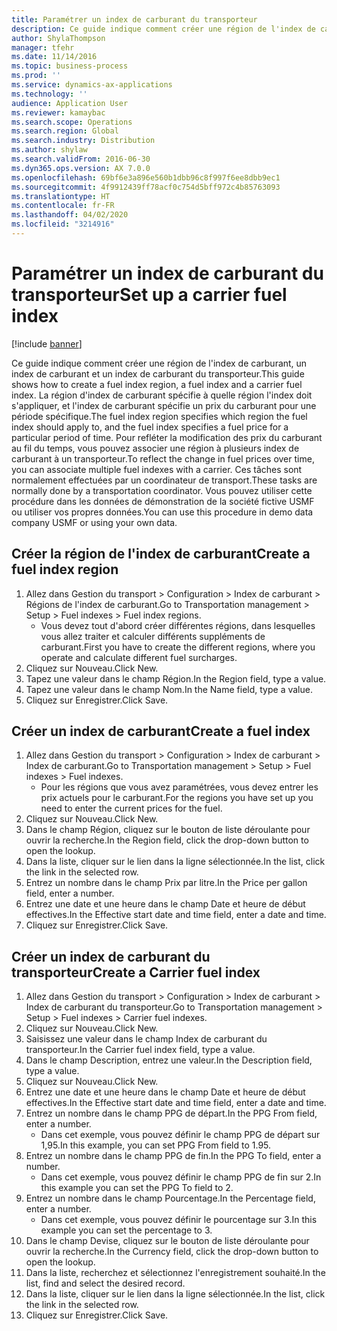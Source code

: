 ```yaml
---
title: Paramétrer un index de carburant du transporteur
description: Ce guide indique comment créer une région de l'index de carburant, un index de carburant et un index de carburant du transporteur.
author: ShylaThompson
manager: tfehr
ms.date: 11/14/2016
ms.topic: business-process
ms.prod: ''
ms.service: dynamics-ax-applications
ms.technology: ''
audience: Application User
ms.reviewer: kamaybac
ms.search.scope: Operations
ms.search.region: Global
ms.search.industry: Distribution
ms.author: shylaw
ms.search.validFrom: 2016-06-30
ms.dyn365.ops.version: AX 7.0.0
ms.openlocfilehash: 69bf6e3a896e560b1dbb96c8f997f6ee8dbb9ec1
ms.sourcegitcommit: 4f9912439ff78acf0c754d5bff972c4b85763093
ms.translationtype: HT
ms.contentlocale: fr-FR
ms.lasthandoff: 04/02/2020
ms.locfileid: "3214916"
---
```

# <a name="set-up-a-carrier-fuel-index"></a><span data-ttu-id="7011b-103">Paramétrer un index de carburant du transporteur</span><span class="sxs-lookup"><span data-stu-id="7011b-103">Set up a carrier fuel index</span></span>

[!include [banner](../../includes/banner.md)]

<span data-ttu-id="7011b-104">Ce guide indique comment créer une région de l'index de carburant, un index de carburant et un index de carburant du transporteur.</span><span class="sxs-lookup"><span data-stu-id="7011b-104">This guide shows how to create a fuel index region, a fuel index and a carrier fuel index.</span></span> <span data-ttu-id="7011b-105">La région d'index de carburant spécifie à quelle région l'index doit s'appliquer, et l'index de carburant spécifie un prix du carburant pour une période spécifique.</span><span class="sxs-lookup"><span data-stu-id="7011b-105">The fuel index region specifies which region the fuel index should apply to, and the fuel index specifies a fuel price for a particular period of time.</span></span> <span data-ttu-id="7011b-106">Pour refléter la modification des prix du carburant au fil du temps, vous pouvez associer une région à plusieurs index de carburant à un transporteur.</span><span class="sxs-lookup"><span data-stu-id="7011b-106">To reflect the change in fuel prices over time, you can associate multiple fuel indexes with a carrier.</span></span>  <span data-ttu-id="7011b-107">Ces tâches sont normalement effectuées par un coordinateur de transport.</span><span class="sxs-lookup"><span data-stu-id="7011b-107">These tasks are normally done by a transportation coordinator.</span></span> <span data-ttu-id="7011b-108">Vous pouvez utiliser cette procédure dans les données de démonstration de la société fictive USMF ou utiliser vos propres données.</span><span class="sxs-lookup"><span data-stu-id="7011b-108">You can use this procedure in demo data company USMF or using your own data.</span></span>


## <a name="create-a-fuel-index-region"></a><span data-ttu-id="7011b-109">Créer la région de l'index de carburant</span><span class="sxs-lookup"><span data-stu-id="7011b-109">Create a fuel index region</span></span>
1. <span data-ttu-id="7011b-110">Allez dans Gestion du transport > Configuration > Index de carburant > Régions de l'index de carburant.</span><span class="sxs-lookup"><span data-stu-id="7011b-110">Go to Transportation management > Setup > Fuel indexes > Fuel index regions.</span></span>
    * <span data-ttu-id="7011b-111">Vous devez tout d'abord créer différentes régions, dans lesquelles vous allez traiter et calculer différents suppléments de carburant.</span><span class="sxs-lookup"><span data-stu-id="7011b-111">First you have to create the different regions, where you operate and calculate different fuel surcharges.</span></span>  
2. <span data-ttu-id="7011b-112">Cliquez sur Nouveau.</span><span class="sxs-lookup"><span data-stu-id="7011b-112">Click New.</span></span>
3. <span data-ttu-id="7011b-113">Tapez une valeur dans le champ Région.</span><span class="sxs-lookup"><span data-stu-id="7011b-113">In the Region field, type a value.</span></span>
4. <span data-ttu-id="7011b-114">Tapez une valeur dans le champ Nom.</span><span class="sxs-lookup"><span data-stu-id="7011b-114">In the Name field, type a value.</span></span>
5. <span data-ttu-id="7011b-115">Cliquez sur Enregistrer.</span><span class="sxs-lookup"><span data-stu-id="7011b-115">Click Save.</span></span>

## <a name="create-a-fuel-index"></a><span data-ttu-id="7011b-116">Créer un index de carburant</span><span class="sxs-lookup"><span data-stu-id="7011b-116">Create a fuel index</span></span>
1. <span data-ttu-id="7011b-117">Allez dans Gestion du transport > Configuration > Index de carburant > Index de carburant.</span><span class="sxs-lookup"><span data-stu-id="7011b-117">Go to Transportation management > Setup > Fuel indexes > Fuel indexes.</span></span>
    * <span data-ttu-id="7011b-118">Pour les régions que vous avez paramétrées, vous devez entrer les prix actuels pour le carburant.</span><span class="sxs-lookup"><span data-stu-id="7011b-118">For the regions you have set up you need to enter the current prices for the fuel.</span></span>  
2. <span data-ttu-id="7011b-119">Cliquez sur Nouveau.</span><span class="sxs-lookup"><span data-stu-id="7011b-119">Click New.</span></span>
3. <span data-ttu-id="7011b-120">Dans le champ Région, cliquez sur le bouton de liste déroulante pour ouvrir la recherche.</span><span class="sxs-lookup"><span data-stu-id="7011b-120">In the Region field, click the drop-down button to open the lookup.</span></span>
4. <span data-ttu-id="7011b-121">Dans la liste, cliquer sur le lien dans la ligne sélectionnée.</span><span class="sxs-lookup"><span data-stu-id="7011b-121">In the list, click the link in the selected row.</span></span>
5. <span data-ttu-id="7011b-122">Entrez un nombre dans le champ Prix par litre.</span><span class="sxs-lookup"><span data-stu-id="7011b-122">In the Price per gallon field, enter a number.</span></span>
6. <span data-ttu-id="7011b-123">Entrez une date et une heure dans le champ Date et heure de début effectives.</span><span class="sxs-lookup"><span data-stu-id="7011b-123">In the Effective start date and time field, enter a date and time.</span></span>
7. <span data-ttu-id="7011b-124">Cliquez sur Enregistrer.</span><span class="sxs-lookup"><span data-stu-id="7011b-124">Click Save.</span></span>

## <a name="create-a-carrier-fuel-index"></a><span data-ttu-id="7011b-125">Créer un index de carburant du transporteur</span><span class="sxs-lookup"><span data-stu-id="7011b-125">Create a Carrier fuel index</span></span>
1. <span data-ttu-id="7011b-126">Allez dans Gestion du transport > Configuration > Index de carburant > Index de carburant du transporteur.</span><span class="sxs-lookup"><span data-stu-id="7011b-126">Go to Transportation management > Setup > Fuel indexes > Carrier fuel indexes.</span></span>
2. <span data-ttu-id="7011b-127">Cliquez sur Nouveau.</span><span class="sxs-lookup"><span data-stu-id="7011b-127">Click New.</span></span>
3. <span data-ttu-id="7011b-128">Saisissez une valeur dans le champ Index de carburant du transporteur.</span><span class="sxs-lookup"><span data-stu-id="7011b-128">In the Carrier fuel index field, type a value.</span></span>
4. <span data-ttu-id="7011b-129">Dans le champ Description, entrez une valeur.</span><span class="sxs-lookup"><span data-stu-id="7011b-129">In the Description field, type a value.</span></span>
5. <span data-ttu-id="7011b-130">Cliquez sur Nouveau.</span><span class="sxs-lookup"><span data-stu-id="7011b-130">Click New.</span></span>
6. <span data-ttu-id="7011b-131">Entrez une date et une heure dans le champ Date et heure de début effectives.</span><span class="sxs-lookup"><span data-stu-id="7011b-131">In the Effective start date and time field, enter a date and time.</span></span>
7. <span data-ttu-id="7011b-132">Entrez un nombre dans le champ PPG de départ.</span><span class="sxs-lookup"><span data-stu-id="7011b-132">In the PPG From field, enter a number.</span></span>
    * <span data-ttu-id="7011b-133">Dans cet exemple, vous pouvez définir le champ PPG de départ sur 1,95.</span><span class="sxs-lookup"><span data-stu-id="7011b-133">In this example, you can set PPG From field to 1.95.</span></span>  
8. <span data-ttu-id="7011b-134">Entrez un nombre dans le champ PPG de fin.</span><span class="sxs-lookup"><span data-stu-id="7011b-134">In the PPG To field, enter a number.</span></span>
    * <span data-ttu-id="7011b-135">Dans cet exemple, vous pouvez définir le champ PPG de fin sur 2.</span><span class="sxs-lookup"><span data-stu-id="7011b-135">In this example you can set the PPG To field to 2.</span></span>  
9. <span data-ttu-id="7011b-136">Entrez un nombre dans le champ Pourcentage.</span><span class="sxs-lookup"><span data-stu-id="7011b-136">In the Percentage field, enter a number.</span></span>
    * <span data-ttu-id="7011b-137">Dans cet exemple, vous pouvez définir le pourcentage sur 3.</span><span class="sxs-lookup"><span data-stu-id="7011b-137">In this example you can set the percentage to 3.</span></span>  
10. <span data-ttu-id="7011b-138">Dans le champ Devise, cliquez sur le bouton de liste déroulante pour ouvrir la recherche.</span><span class="sxs-lookup"><span data-stu-id="7011b-138">In the Currency field, click the drop-down button to open the lookup.</span></span>
11. <span data-ttu-id="7011b-139">Dans la liste, recherchez et sélectionnez l'enregistrement souhaité.</span><span class="sxs-lookup"><span data-stu-id="7011b-139">In the list, find and select the desired record.</span></span>
12. <span data-ttu-id="7011b-140">Dans la liste, cliquer sur le lien dans la ligne sélectionnée.</span><span class="sxs-lookup"><span data-stu-id="7011b-140">In the list, click the link in the selected row.</span></span>
13. <span data-ttu-id="7011b-141">Cliquez sur Enregistrer.</span><span class="sxs-lookup"><span data-stu-id="7011b-141">Click Save.</span></span>


